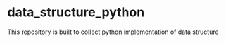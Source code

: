 # data_structure_python
This repository is built to collect python implementation of data structure
